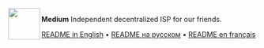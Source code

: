 <img align="left" width="64" height="64" src="https://hsto.org/webt/8c/nt/ku/8cntkuotjbfc1aiirrepb4xb4o4.png">

**Medium**
Independent decentralized ISP for our friends.


[README in English](README.en.md) • [README на русском](README.ru.md) • [README en français](README.fr.md)
